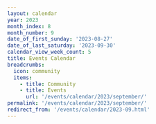 ```yaml
---
layout: calendar
year: 2023
month_index: 8
month_number: 9
date_of_first_sunday: '2023-08-27'
date_of_last_saturday: '2023-09-30'
calendar_view_week_count: 5
title: Events Calendar
breadcrumbs:
  icon: community
  items:
    - title: Community
    - title: Events
      url: '/events/calendar/2023/september/'
permalink: '/events/calendar/2023/september/'
redirect_from: '/events/calendar/2023-09.html'
---
```

